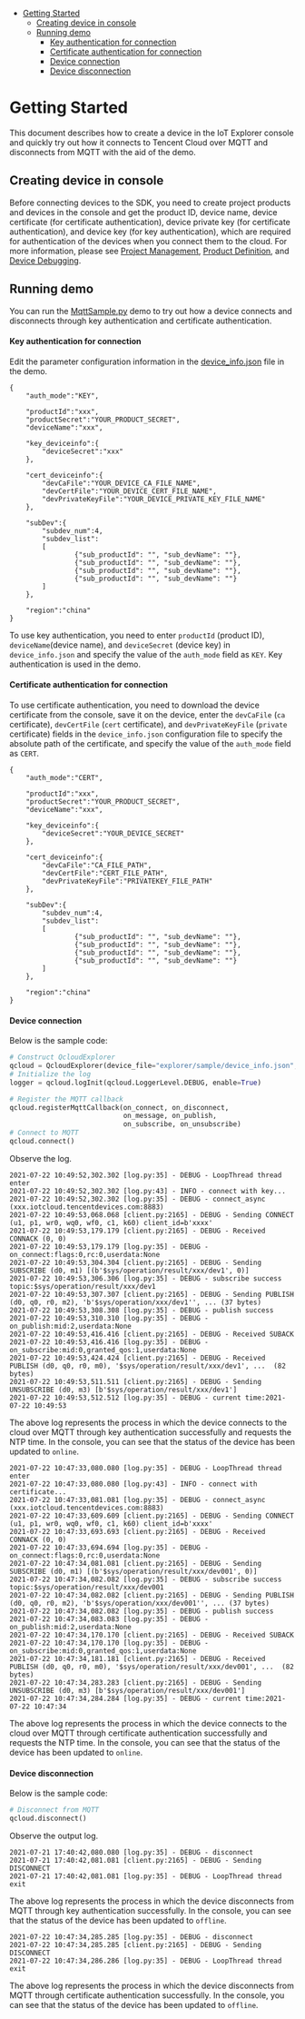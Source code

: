 * [Getting Started](#Getting-Started)
  *  [Creating device in console](#Creating-device-in-console)
  *  [Running demo](#Running-demo)
     *  [Key authentication for connection](#Key-authentication-for-connection)
     *  [Certificate authentication for connection](#Certificate-authentication-for-connection)
     *  [Device connection](#Device-connection)
     *  [Device disconnection](#Device-disconnection)

# Getting Started
This document describes how to create a device in the IoT Explorer console and quickly try out how it connects to Tencent Cloud over MQTT and disconnects from MQTT with the aid of the demo.

## Creating device in console

Before connecting devices to the SDK, you need to create project products and devices in the console and get the product ID, device name, device certificate (for certificate authentication), device private key (for certificate authentication), and device key (for key authentication), which are required for authentication of the devices when you connect them to the cloud. For more information, please see [Project Management](https://cloud.tencent.com/document/product/1081/40290), [Product Definition](https://cloud.tencent.com/document/product/1081/34739), and [Device Debugging](https://cloud.tencent.com/document/product/1081/34741).

## Running demo

You can run the [MqttSample.py](../../explorer/sample/mqtt/example_mqtt.py) demo to try out how a device connects and disconnects through key authentication and certificate authentication.

#### Key authentication for connection
Edit the parameter configuration information in the [device_info.json](../../explorer/sample/device_info.json) file in the demo.
```
{
    "auth_mode":"KEY",

    "productId":"xxx",
    "productSecret":"YOUR_PRODUCT_SECRET",
    "deviceName":"xxx",

    "key_deviceinfo":{    
        "deviceSecret":"xxx"
    },

    "cert_deviceinfo":{
        "devCaFile":"YOUR_DEVICE_CA_FILE_NAME",
        "devCertFile":"YOUR_DEVICE_CERT_FILE_NAME",
        "devPrivateKeyFile":"YOUR_DEVICE_PRIVATE_KEY_FILE_NAME"
    },

    "subDev":{
        "subdev_num":4,
        "subdev_list":
        [
                {"sub_productId": "", "sub_devName": ""},
                {"sub_productId": "", "sub_devName": ""},
                {"sub_productId": "", "sub_devName": ""},
                {"sub_productId": "", "sub_devName": ""}
        ]     
    },
	
    "region":"china"
}
```
To use key authentication, you need to enter `productId` (product ID), `deviceName`(device name), and `deviceSecret` (device key) in `device_info.json` and specify the value of the `auth_mode` field as `KEY`. Key authentication is used in the demo.

#### Certificate authentication for connection

To use certificate authentication, you need to download the device certificate from the console, save it on the device, enter the `devCaFile` (`ca` certificate), `devCertFile` (`cert` certificate), and `devPrivateKeyFile` (`private` certificate) fields in the `device_info.json` configuration file to specify the absolute path of the certificate, and specify the value of the `auth_mode` field as `CERT`.
```
{
    "auth_mode":"CERT",

    "productId":"xxx",
    "productSecret":"YOUR_PRODUCT_SECRET",
    "deviceName":"xxx",

    "key_deviceinfo":{    
        "deviceSecret":"YOUR_DEVICE_SECRET"
    },

    "cert_deviceinfo":{
        "devCaFile":"CA_FILE_PATH",
        "devCertFile":"CERT_FILE_PATH",
        "devPrivateKeyFile":"PRIVATEKEY_FILE_PATH"
    },

    "subDev":{
        "subdev_num":4,
        "subdev_list":
        [
                {"sub_productId": "", "sub_devName": ""},
                {"sub_productId": "", "sub_devName": ""},
                {"sub_productId": "", "sub_devName": ""},
                {"sub_productId": "", "sub_devName": ""}
        ]     
    },
	
    "region":"china"
}
```

#### Device connection

Below is the sample code:
```python
# Construct QcloudExplorer
qcloud = QcloudExplorer(device_file="explorer/sample/device_info.json", tls=True)
# Initialize the log
logger = qcloud.logInit(qcloud.LoggerLevel.DEBUG, enable=True)

# Register the MQTT callback
qcloud.registerMqttCallback(on_connect, on_disconnect,
                            on_message, on_publish,
                            on_subscribe, on_unsubscribe)
# Connect to MQTT
qcloud.connect()
```

Observe the log.
```
2021-07-22 10:49:52,302.302 [log.py:35] - DEBUG - LoopThread thread enter
2021-07-22 10:49:52,302.302 [log.py:43] - INFO - connect with key...
2021-07-22 10:49:52,302.302 [log.py:35] - DEBUG - connect_async (xxx.iotcloud.tencentdevices.com:8883)
2021-07-22 10:49:53,068.068 [client.py:2165] - DEBUG - Sending CONNECT (u1, p1, wr0, wq0, wf0, c1, k60) client_id=b'xxxx'
2021-07-22 10:49:53,179.179 [client.py:2165] - DEBUG - Received CONNACK (0, 0)
2021-07-22 10:49:53,179.179 [log.py:35] - DEBUG - on_connect:flags:0,rc:0,userdata:None
2021-07-22 10:49:53,304.304 [client.py:2165] - DEBUG - Sending SUBSCRIBE (d0, m1) [(b'$sys/operation/result/xxx/dev1', 0)]
2021-07-22 10:49:53,306.306 [log.py:35] - DEBUG - subscribe success topic:$sys/operation/result/xxx/dev1
2021-07-22 10:49:53,307.307 [client.py:2165] - DEBUG - Sending PUBLISH (d0, q0, r0, m2), 'b'$sys/operation/xxx/dev1'', ... (37 bytes)
2021-07-22 10:49:53,308.308 [log.py:35] - DEBUG - publish success
2021-07-22 10:49:53,310.310 [log.py:35] - DEBUG - on_publish:mid:2,userdata:None
2021-07-22 10:49:53,416.416 [client.py:2165] - DEBUG - Received SUBACK
2021-07-22 10:49:53,416.416 [log.py:35] - DEBUG - on_subscribe:mid:0,granted_qos:1,userdata:None
2021-07-22 10:49:53,424.424 [client.py:2165] - DEBUG - Received PUBLISH (d0, q0, r0, m0), '$sys/operation/result/xxx/dev1', ...  (82 bytes)
2021-07-22 10:49:53,511.511 [client.py:2165] - DEBUG - Sending UNSUBSCRIBE (d0, m3) [b'$sys/operation/result/xxx/dev1']
2021-07-22 10:49:53,512.512 [log.py:35] - DEBUG - current time:2021-07-22 10:49:53
```
The above log represents the process in which the device connects to the cloud over MQTT through key authentication successfully and requests the NTP time. In the console, you can see that the status of the device has been updated to `online`.

```
2021-07-22 10:47:33,080.080 [log.py:35] - DEBUG - LoopThread thread enter
2021-07-22 10:47:33,080.080 [log.py:43] - INFO - connect with certificate...
2021-07-22 10:47:33,081.081 [log.py:35] - DEBUG - connect_async (xxx.iotcloud.tencentdevices.com:8883)
2021-07-22 10:47:33,609.609 [client.py:2165] - DEBUG - Sending CONNECT (u1, p1, wr0, wq0, wf0, c1, k60) client_id=b'xxxx'
2021-07-22 10:47:33,693.693 [client.py:2165] - DEBUG - Received CONNACK (0, 0)
2021-07-22 10:47:33,694.694 [log.py:35] - DEBUG - on_connect:flags:0,rc:0,userdata:None
2021-07-22 10:47:34,081.081 [client.py:2165] - DEBUG - Sending SUBSCRIBE (d0, m1) [(b'$sys/operation/result/xxx/dev001', 0)]
2021-07-22 10:47:34,082.082 [log.py:35] - DEBUG - subscribe success topic:$sys/operation/result/xxx/dev001
2021-07-22 10:47:34,082.082 [client.py:2165] - DEBUG - Sending PUBLISH (d0, q0, r0, m2), 'b'$sys/operation/xxx/dev001'', ... (37 bytes)
2021-07-22 10:47:34,082.082 [log.py:35] - DEBUG - publish success
2021-07-22 10:47:34,083.083 [log.py:35] - DEBUG - on_publish:mid:2,userdata:None
2021-07-22 10:47:34,170.170 [client.py:2165] - DEBUG - Received SUBACK
2021-07-22 10:47:34,170.170 [log.py:35] - DEBUG - on_subscribe:mid:0,granted_qos:1,userdata:None
2021-07-22 10:47:34,181.181 [client.py:2165] - DEBUG - Received PUBLISH (d0, q0, r0, m0), '$sys/operation/result/xxx/dev001', ...  (82 bytes)
2021-07-22 10:47:34,283.283 [client.py:2165] - DEBUG - Sending UNSUBSCRIBE (d0, m3) [b'$sys/operation/result/xxx/dev001']
2021-07-22 10:47:34,284.284 [log.py:35] - DEBUG - current time:2021-07-22 10:47:34
```
The above log represents the process in which the device connects to the cloud over MQTT through certificate authentication successfully and requests the NTP time. In the console, you can see that the status of the device has been updated to `online`.

#### Device disconnection

Below is the sample code:
```python
# Disconnect from MQTT
qcloud.disconnect()
```

Observe the output log.
```
2021-07-21 17:40:42,080.080 [log.py:35] - DEBUG - disconnect
2021-07-21 17:40:42,081.081 [client.py:2165] - DEBUG - Sending DISCONNECT
2021-07-21 17:40:42,081.081 [log.py:35] - DEBUG - LoopThread thread exit
```
The above log represents the process in which the device disconnects from MQTT through key authentication successfully. In the console, you can see that the status of the device has been updated to `offline`.

```
2021-07-22 10:47:34,285.285 [log.py:35] - DEBUG - disconnect
2021-07-22 10:47:34,285.285 [client.py:2165] - DEBUG - Sending DISCONNECT
2021-07-22 10:47:34,286.286 [log.py:35] - DEBUG - LoopThread thread exit
```
The above log represents the process in which the device disconnects from MQTT through certificate authentication successfully. In the console, you can see that the status of the device has been updated to `offline`.